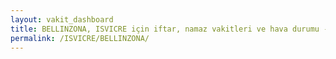 ```yaml
---
layout: vakit_dashboard
title: BELLINZONA, ISVICRE için iftar, namaz vakitleri ve hava durumu - ilçe/eyalet seç
permalink: /ISVICRE/BELLINZONA/
---
```


<script type="text/javascript">
  var GLOBAL_COUNTRY = 'ISVICRE';
  var GLOBAL_CITY = 'BELLINZONA';
  var GLOBAL_STATE = '';
  var lat = 72;
  var lon = 21;
</script>
